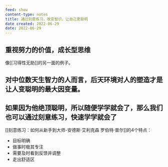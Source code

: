 ```yaml
---
feed: show
content-type: notes
title: 通过刻意练习，改变智识，让自己更聪明
date created: 2022-06-29
date: 2022-06-29
---
```


## 重视努力的价值，成长型思维

像[[习得性无助]]的另一面的例子。

## 对中位数天生智力的人而言，后天环境对人的塑造才是让人变聪明的最大因变量。

## 如果因为他绝顶聪明，所以随便学学就会了，那么我们也可以通过刻意练习，快速学学就会了

[[刻意练习：如何从新手到大师-安德斯·艾利克森 罗伯特·普尔]]的4个特点：

- 目标明确
- 做事时极其专注
- 需要及时看到反馈并调整
- 走出舒适区
